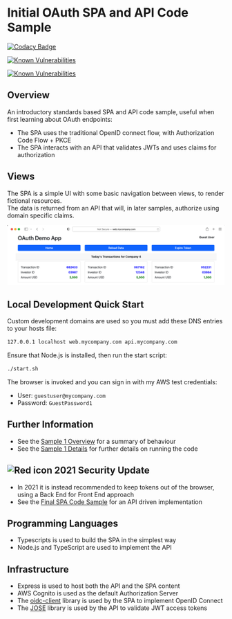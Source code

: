 # Initial OAuth SPA and API Code Sample

[![Codacy Badge](https://app.codacy.com/project/badge/Grade/7a56644ad31e4cb5895f732cf07a86ce)](https://www.codacy.com/gh/gary-archer/oauth.websample1/dashboard?utm_source=github.com&amp;utm_medium=referral&amp;utm_content=gary-archer/oauth.websample1&amp;utm_campaign=Badge_Grade)

[![Known Vulnerabilities](https://snyk.io/test/github/gary-archer/oauth.websample1/badge.svg?targetFile=spa/package.json)](https://snyk.io/test/github/gary-archer/oauth.websample1?targetFile=spa/package.json&x=1)

[![Known Vulnerabilities](https://snyk.io/test/github/gary-archer/oauth.websample1/badge.svg?targetFile=api/package.json)](https://snyk.io/test/github/gary-archer/oauth.websample1?targetFile=api/package.json&x=1)

## Overview

An introductory standards based SPA and API code sample, useful when first learning about OAuth endpoints:

- The SPA uses the traditional OpenID connect flow, with Authorization Code Flow + PKCE
- The SPA interacts with an API that validates JWTs and uses claims for authorization

## Views

The SPA is a simple UI with some basic navigation between views, to render fictional resources.\
The data is returned from an API that will, in later samples, authorize using domain specific claims.

![SPA Views](./doc/views.png)

## Local Development Quick Start

Custom development domains are used so you must add these DNS entries to your hosts file:

```bash
127.0.0.1 localhost web.mycompany.com api.mycompany.com
```

Ensure that Node.js is installed, then run the start script:

```bash
./start.sh
```

The browser is invoked and you can sign in with my AWS test credentials:

- User: `guestuser@mycompany.com`
- Password: `GuestPassword1`

## Further Information

* See the [Sample 1 Overview](https://authguidance.com/2017/09/24/basicspa-overview/) for a summary of behaviour
* See the [Sample 1 Details](https://authguidance.com/2017/09/25/basicspa-execution/) for further details on running the code

## ![Red icon](https://via.placeholder.com/15/f03c15/f03c15.png) 2021 Security Update

- In 2021 it is instead recommended to keep tokens out of the browser, using a Back End for Front End approach
- See the [Final SPA Code Sample](https://github.com/gary-archer/oauth.websample.final) for an API driven implementation

## Programming Languages

* Typescripts is used to build the SPA in the simplest way
* Node.js and TypeScript are used to implement the API

## Infrastructure

* Express is used to host both the API and the SPA content
* AWS Cognito is used as the default Authorization Server
* The [oidc-client](https://github.com/IdentityModel/oidc-client-js) library is used by the SPA to implement OpenID Connect
* The [JOSE](https://github.com/panva/jose) library is used by the API to validate JWT access tokens
